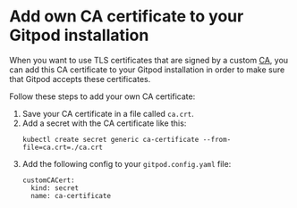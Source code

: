 # Add own CA certificate to your Gitpod installation

When you want to use TLS certificates that are signed by a custom [CA](https://en.wikipedia.org/wiki/Certificate_authority), you can add this CA certificate to your Gitpod installation in order to make sure that Gitpod accepts these certificates.

Follow these steps to add your own CA certificate:

1. Save your CA certificate in a file called `ca.crt`.
2. Add a secret with the CA certificate like this:
   ```
   kubectl create secret generic ca-certificate --from-file=ca.crt=./ca.crt
   ```
3. Add the following config to your `gitpod.config.yaml` file:
   ```
   customCACert:
     kind: secret
     name: ca-certificate
   ```
